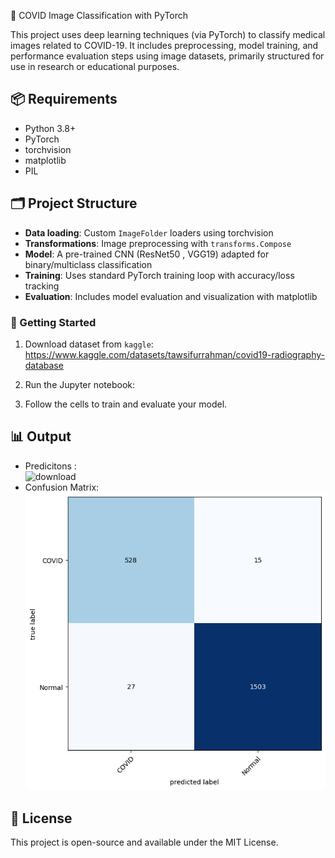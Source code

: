 🧠 COVID Image Classification with PyTorch

This project uses deep learning techniques (via PyTorch) to classify medical images related to COVID-19. It includes preprocessing, model training, and performance evaluation steps using image datasets, primarily structured for use in research or educational purposes.

## 📦 Requirements

* Python 3.8+
* PyTorch
* torchvision
* matplotlib
* PIL

## 🗂️ Project Structure

* **Data loading**: Custom `ImageFolder` loaders using torchvision
* **Transformations**: Image preprocessing with `transforms.Compose`
* **Model**: A pre-trained CNN (ResNet50 , VGG19) adapted for binary/multiclass classification
* **Training**: Uses standard PyTorch training loop with accuracy/loss tracking
* **Evaluation**: Includes model evaluation and visualization with matplotlib

### 🚀 Getting Started

1. Download dataset from `kaggle`: https://www.kaggle.com/datasets/tawsifurrahman/covid19-radiography-database

2. Run the Jupyter notebook:

3. Follow the cells to train and evaluate your model.

## 📊 Output

* Predicitons :
  <br/>
  ![download](https://github.com/user-attachments/assets/81ca2c21-bbd6-44da-9d0d-5efddc452c5e)
* Confusion Matrix:
  <br/>
  ![App Screenshot](ScreenShots/con.png)

## 📄 License

This project is open-source and available under the MIT License.
